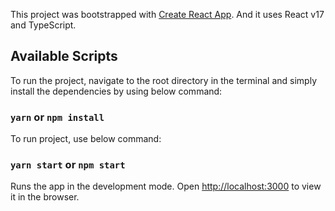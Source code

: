 This project was bootstrapped with [Create React App](https://github.com/facebook/create-react-app). And it uses React v17 and TypeScript.

## Available Scripts

To run the project, navigate to the root directory in the terminal and simply install the dependencies by using below command:

### `yarn` or `npm install`

To run project, use below command:

### `yarn start` or `npm start`

Runs the app in the development mode.
Open [http://localhost:3000](http://localhost:3000) to view it in the browser.
